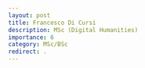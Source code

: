 ```yaml
---
layout: post
title: Francesco Di Cursi
description: MSc (Digital Humanities)
importance: 6
category: MSc/BSc
redirect: .
---
```

